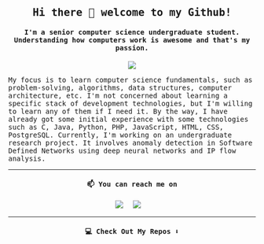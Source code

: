 <h2 align="center"><samp> Hi there 👋 welcome to my Github! </samp></h2>
<h4 align="center"><samp>I'm a senior computer science undergraduate student. Understanding how computers work is awesome and that's my passion.</samp></h4>

<p align="center">
  <img src="./gifs/gif1.gif">
</p>


<p>
  <samp>
My focus is to learn computer science fundamentals, such as problem-solving, algorithms, data structures, computer architecture, etc. I'm not concerned about learning a specific stack of development technologies, but I'm willing to learn any of them if I need it. By the way, I have already got some initial experience with some technologies such as C, Java, Python, PHP, JavaScript, HTML, CSS, PostgreSQL. Currently, I'm working on an undergraduate research project. It involves anomaly detection in Software Defined Networks using deep neural networks and IP flow analysis.
  </samp>
</p>


<hr>

<h4 align="center">   
  <samp>
   📫 You can reach me on
  </samp>
</h4>

<p align="center">
    <a target="_blank"href="https://www.linkedin.com/in/vitor-ruffo-8211731b6/?locale=en_US"><img src="https://img.shields.io/badge/linkedin-%230077B5.svg?&style=for-the-badge&logo=linkedin&logoColor=white" /></a>&nbsp;&nbsp;&nbsp;&nbsp;
  <a href="mailto:vitor.gs.ruffo@gmail.com?subject=Hello%20Vitor,%20I%20found%20you%20on%20Github"><img src="https://img.shields.io/badge/gmail-%23D14836.svg?&style=for-the-badge&logo=gmail&logoColor=white" /></a>&nbsp;&nbsp;&nbsp;&nbsp;
</p>



  


<hr>

<h4 align="center">   
  <samp>
    💻 Check Out My Repos ⬇️
  </samp>
</h4>
